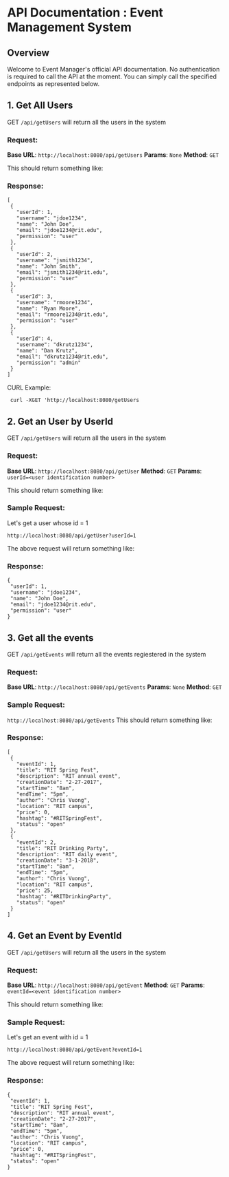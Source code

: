 # API Documentation : Event Management System

## Overview
Welcome to Event Manager's official API documentation. No authentication is required to call the API at the moment. You can simply call the specified endpoints as represented below.

## 1. Get All Users

GET `/api/getUsers` will return all the users in the system

### Request:
**Base URL**: ```http://localhost:8080/api/getUsers```
**Params**: `None`
**Method**: `GET `


This should return something like: 

### Response: 
 ```
 [
  {
    "userId": 1,
    "username": "jdoe1234",
    "name": "John Doe",
    "email": "jdoe1234@rit.edu",
    "permission": "user"
  },
  {
    "userId": 2,
    "username": "jsmith1234",
    "name": "John Smith",
    "email": "jsmith1234@rit.edu",
    "permission": "user"
  },
  {
    "userId": 3,
    "username": "rmoore1234",
    "name": "Ryan Moore",
    "email": "rmoore1234@rit.edu",
    "permission": "user"
  },
  {
    "userId": 4,
    "username": "dkrutz1234",
    "name": "Dan Krutz",
    "email": "dkrutz1234@rit.edu",
    "permission": "admin"
  }
]

 ```
 
 CURL Example:
 
 ```
  curl -XGET 'http://localhost:8080/getUsers
 ```
 
 ## 2.  Get an User by UserId

GET `/api/getUsers` will return all the users in the system

### Request:
**Base URL**: ```http://localhost:8080/api/getUser```
**Method**: `GET`
**Params**: `userId=<user identification number>`

This should return something like: 

### Sample Request: 
Let's get a user whose id = 1

```http://localhost:8080/api/getUser?userId=1                                   ```

The above request will return something like: 
### Response: 
 ```
 {
  "userId": 1,
  "username": "jdoe1234",
  "name": "John Doe",
  "email": "jdoe1234@rit.edu",
  "permission": "user"
 }
 ```
 
 ## 3. Get all the events

GET `/api/getEvents` will return all the events regiestered in the system

### Request:
**Base URL**: ```http://localhost:8080/api/getEvents```
**Params**: `None`
**Method**: `GET `

### Sample Request: 
```http://localhost:8080/api/getEvents```
This should return something like: 

### Response: 
 ```
 [
  {
    "eventId": 1,
    "title": "RIT Spring Fest",
    "description": "RIT annual event",
    "creationDate": "2-27-2017",
    "startTime": "8am",
    "endTime": "5pm",
    "author": "Chris Vuong",
    "location": "RIT campus",
    "price": 0,
    "hashtag": "#RITSpringFest",
    "status": "open"
  },
  {
    "eventId": 2,
    "title": "RIT Drinking Party",
    "description": "RIT daily event",
    "creationDate": "3-1-2018",
    "startTime": "8am",
    "endTime": "5pm",
    "author": "Chris Vuong",
    "location": "RIT campus",
    "price": 25,
    "hashtag": "#RITDrinkingParty",
    "status": "open"
  }
]

 ```
 
 ## 4.  Get an Event by EventId

GET `/api/getUsers` will return all the users in the system

### Request:
**Base URL**: ```http://localhost:8080/api/getEvent```
**Method**: `GET`
**Params**: `eventId=<event identification number>`

This should return something like: 

### Sample Request: 
Let's get an event with id = 1

```http://localhost:8080/api/getEvent?eventId=1                                   ```

The above request will return something like: 
### Response: 
 ```
{
  "eventId": 1,
  "title": "RIT Spring Fest",
  "description": "RIT annual event",
  "creationDate": "2-27-2017",
  "startTime": "8am",
  "endTime": "5pm",
  "author": "Chris Vuong",
  "location": "RIT campus",
  "price": 0,
  "hashtag": "#RITSpringFest",
  "status": "open"
}
 ```
 
 
 
 
 
 
 
 


